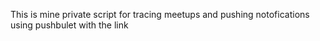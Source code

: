 This is mine private script for tracing meetups and pushing notofications using pushbulet with the link